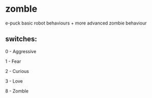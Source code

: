 zomble
======

e-puck basic robot behaviours + more advanced zombie behaviour

switches:
---------

0 - Aggressive

1 - Fear

2 - Curious

3 - Love

8 - Zomble